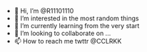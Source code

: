 - 👋 Hi, I’m @R11101110
- 👀 I’m interested in the most random things
- 🌱 I’m currently learning from the very start
- 💞️ I’m looking to collaborate on ...
- 📫 How to reach me twttr @CCLRKK

<!---
R11101110/R11101110 is a ✨ special ✨ repository because its `README.md` (this file) appears on your GitHub profile.
You can click the Preview link to take a look at your changes.
